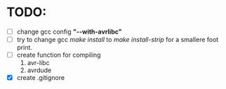 # TODO:
- [ ] change gcc config **"--with-avrlibc"**
- [ ] try to change gcc _make install_ to _make install-strip_ for a smallere foot print. 
- [ ] create function for compiling
	1. avr-libc
	2. avrdude
- [x] create .gitignore
